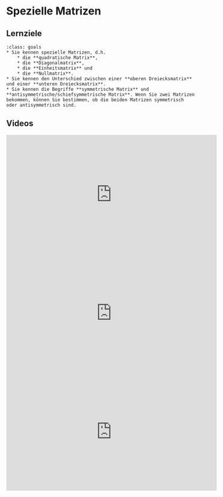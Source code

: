 # Spezielle Matrizen

## Lernziele

```{admonition} Lernziele 
:class: goals
* Sie kennen spezielle Matrizen, d.h. 
    * die **quadratische Matrix**,
    * die **Diagonalmatrix**,
    * die **Einheitsmatrix** und
    * die **Nullmatrix**.
* Sie kennen den Unterschied zwischen einer **oberen Dreiecksmatrix** und einer **unteren Dreiecksmatrix**.
* Sie kennen die Begriffe **symmetrische Matrix** und **antisymmetrische/schiefsymmetrische Matrix**. Wenn Sie zwei Matrizen bekommen, können Sie bestimmen, ob die beiden Matrizen symmetrisch oder antisymmetrisch sind. 
```

## Videos

<iframe width="560" height="315" src="https://www.youtube.com/embed/tSPrqJXubww" title="YouTube video player" frameborder="0" allow="accelerometer; autoplay; clipboard-write; encrypted-media; gyroscope; picture-in-picture" allowfullscreen></iframe>

<iframe width="560" height="315" src="https://www.youtube.com/embed/w7VBdqbWobk" title="YouTube video player" frameborder="0" allow="accelerometer; autoplay; clipboard-write; encrypted-media; gyroscope; picture-in-picture" allowfullscreen></iframe>

<iframe width="560" height="315" src="https://www.youtube.com/embed/8GqARHX3n04" title="YouTube video player" frameborder="0" allow="accelerometer; autoplay; clipboard-write; encrypted-media; gyroscope; picture-in-picture" allowfullscreen></iframe>
